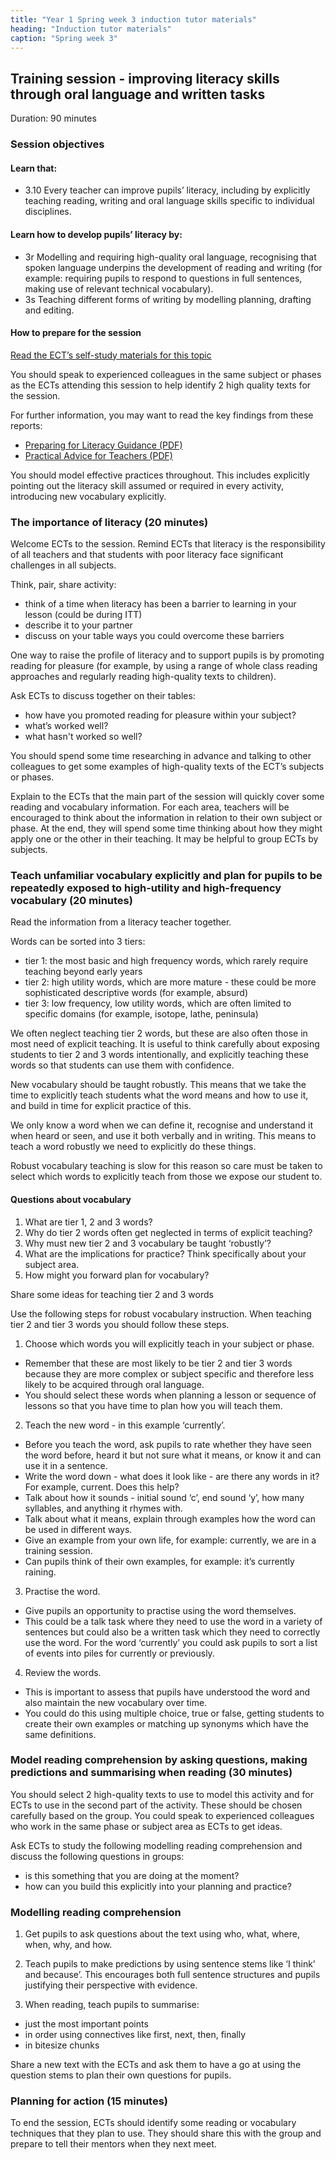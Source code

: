 ```yaml
---
title: "Year 1 Spring week 3 induction tutor materials"
heading: "Induction tutor materials"
caption: "Spring week 3"
---
```


## Training session - improving literacy skills through oral language and written tasks

Duration: 90 minutes

### Session objectives

#### Learn that:

- 3.10 Every teacher can improve pupils’ literacy, including by explicitly teaching reading, writing and oral language skills specific to individual disciplines.

#### Learn how to develop pupils’ literacy by:

- 3r Modelling and requiring high-quality oral language, recognising that spoken language underpins the development of reading and writing (for example: requiring pupils to respond to questions in full sentences, making use of relevant technical vocabulary).
- 3s Teaching different forms of writing by modelling planning, drafting and editing.

#### How to prepare for the session

[Read the ECT’s self-study materials for this topic](education-development-trust/year-1-the-importance-of-subject-and-curriculum-knowledge/spring-week-3-ect-instructions/)

You should speak to experienced colleagues in the same subject or phases as the ECTs attending this session to help identify 2 high quality texts for the session.

For further information, you may want to read the key findings from these reports:

- [Preparing for Literacy Guidance (PDF)](https://educationendowmentfoundation.org.uk/public/files/Publications/Literacy/Preparing_Literacy_Guidance_2018.pdf)
- [Practical Advice for Teachers (PDF)](https://files.eric.ed.gov/fulltext/ED489535.pdf)

You should model effective practices throughout. This includes explicitly pointing out the literacy skill assumed or required in every activity, introducing new vocabulary explicitly.

### The importance of literacy (20 minutes)

Welcome ECTs to the session. Remind ECTs that literacy is the responsibility of all teachers and that students with poor literacy face significant challenges in all subjects.

Think, pair, share activity:

- think of a time when literacy has been a barrier to learning in your lesson (could be during ITT)
- describe it to your partner
- discuss on your table ways you could overcome these barriers

One way to raise the profile of literacy and to support pupils is by promoting reading for pleasure (for example, by using a range of whole class reading approaches and regularly reading high-quality texts to children).

Ask ECTs to discuss together on their tables:

- how have you promoted reading for pleasure within your subject?
- what’s worked well?
- what hasn't worked so well?

You should spend some time researching in advance and talking to other colleagues to get some examples of high-quality texts of the ECT’s subjects or phases.

Explain to the ECTs that the main part of the session will quickly cover some reading and vocabulary information. For each area, teachers will be encouraged to think about the information in relation to their own subject or phase. At the end, they will spend some time thinking about how they might apply one or the other in their teaching. It may be helpful to group ECTs by subjects.

### Teach unfamiliar vocabulary explicitly and plan for pupils to be repeatedly exposed to high-utility and high-frequency vocabulary (20 minutes)

Read the information from a literacy teacher together.

Words can be sorted into 3 tiers:

- tier 1: the most basic and high frequency words, which rarely require teaching beyond early years
- tier 2: high utility words, which are more mature - these could be more sophisticated descriptive words (for example, absurd)
- tier 3: low frequency, low utility words, which are often limited to specific domains (for example, isotope, lathe, peninsula)

We often neglect teaching tier 2 words, but these are also often those in most need of explicit teaching. It is useful to think carefully about exposing students to tier 2 and 3 words intentionally, and explicitly teaching these words so that students can use them with confidence.

New vocabulary should be taught robustly. This means that we take the time to explicitly teach students what the word means and how to use it, and build in time for explicit practice of this.

We only know a word when we can define it, recognise and understand it when heard or seen, and use it both verbally and in writing. This means to teach a word robustly we need to explicitly do these things.

Robust vocabulary teaching is slow for this reason so care must be taken to select which words to explicitly teach from those we expose our student to.

#### Questions about vocabulary

1. What are tier 1, 2 and 3 words?
2. Why do tier 2 words often get neglected in terms of explicit teaching?
3. Why must new tier 2 and 3 vocabulary be taught ‘robustly’?
4. What are the implications for practice? Think specifically about your subject area. 
5. How might you forward plan for vocabulary?

Share some ideas for teaching tier 2 and 3 words

Use the following steps for robust vocabulary instruction. When teaching tier 2 and tier 3 words you should follow these steps.

1. Choose which words you will explicitly teach in your subject or phase.

- Remember that these are most likely to be tier 2 and tier 3 words because they are more complex or subject specific and therefore less likely to be acquired through oral language.
- You should select these words when planning a lesson or sequence of lessons so that you have time to plan how you will teach them. 
 
2. Teach the new word - in this example ‘currently’.

- Before you teach the word, ask pupils to rate whether they have seen the word before, heard it but not sure what it means, or know it and can use it in a sentence.
- Write the word down - what does it look like - are there any words in it? For example, current. Does this help?
- Talk about how it sounds - initial sound ‘c’, end sound ‘y’, how many syllables, and anything it rhymes with.
- Talk about what it means, explain through examples how the word can be used in different ways.
- Give an example from your own life, for example: currently, we are in a training session.
- Can pupils think of their own examples, for example: it’s currently raining.
  
3. Practise the word.

- Give pupils an opportunity to practise using the word themselves.
- This could be a talk task where they need to use the word in a variety of sentences but could also be a written task which they need to correctly use the word. For the word ‘currently’ you could ask pupils to sort a list of events into piles for currently or previously.

4. Review the words.

- This is important to assess that pupils have understood the word and also maintain the new vocabulary over time.
- You could do this using multiple choice, true or false, getting students to create their own examples or matching up synonyms which have the same definitions.

### Model reading comprehension by asking questions, making predictions and summarising when reading (30 minutes)

You should select 2 high-quality texts to use to model this activity and for ECTs to use in the second part of the activity. These should be chosen carefully based on the group. You could speak to experienced colleagues who work in the same phase or subject area as ECTs to get ideas.

Ask ECTs to study the following modelling reading comprehension and discuss the following questions in groups:

- is this something that you are doing at the moment?
- how can you build this explicitly into your planning and practice?

### Modelling reading comprehension

1. Get pupils to ask questions about the text using who, what, where, when, why, and how.

2. Teach pupils to make predictions by using sentence stems like ‘I think’ and because’. This encourages both full sentence structures and pupils justifying their perspective with evidence.

3. When reading, teach pupils to summarise:

- just the most important points 
- in order using connectives like first, next, then, finally
- in bitesize chunks

Share a new text with the ECTs and ask them to have a go at using the question stems to plan their own questions for pupils.

### Planning for action (15 minutes)

To end the session, ECTs should identify some reading or vocabulary techniques that they plan to use. They should share this with the group and prepare to tell their mentors when they next meet.